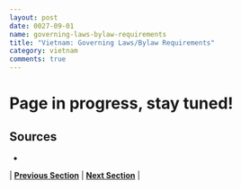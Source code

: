 ```yaml
---
layout: post
date: 0027-09-01
name: governing-laws-bylaw-requirements
title: "Vietnam: Governing Laws/Bylaw Requirements"
category: vietnam
comments: true
---
```


# Page in progress, stay tuned!

Sources
--- 
- 

| **[Previous Section]( https://neo-project.github.io/global-blockchain-compliance-hub//vietnam/vietnam-tax-and-auditing-requirements.html)** | **[Next Section]( https://neo-project.github.io/global-blockchain-compliance-hub//vietnam/vietnam-laws-token-sales.html)** |
